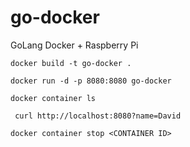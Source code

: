# go-docker

GoLang Docker + Raspberry Pi

```
docker build -t go-docker .
```

```
docker run -d -p 8080:8080 go-docker
```

```
docker container ls
```

```
 curl http://localhost:8080?name=David
```

```
docker container stop <CONTAINER ID>
```